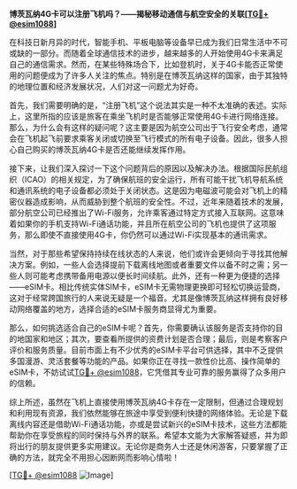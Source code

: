 **博茨瓦纳4G卡可以注册飞机吗？——揭秘移动通信与航空安全的关联[[TG💪+ @esim1088](https://t.me/s/esim1088)]**

在科技日新月异的时代，智能手机、平板电脑等设备早已成为我们日常生活中不可或缺的一部分。而随着全球通信技术的进步，越来越多的人开始使用4G卡来满足自己的通信需求。然而，在某些特殊场合下，比如登机时，关于4G卡能否正常使用的问题便成为了许多人关注的焦点。特别是在博茨瓦纳这样的国家，由于其独特的地理位置和经济发展状况，人们对这一问题尤为好奇。

首先，我们需要明确的是，“注册飞机”这个说法其实是一种不太准确的表述。实际上，这里所指的应该是旅客在乘坐飞机时是否能够正常使用4G卡进行网络连接。那么，为什么会有这样的疑问呢？这主要是因为航空公司出于飞行安全考虑，通常会在飞机起飞前要求乘客关闭或切换至飞行模式的所有电子设备。因此，很多人担心自己购买的博茨瓦纳4G卡是否还能继续发挥作用。

接下来，让我们深入探讨一下这个问题背后的原因以及解决办法。根据国际民航组织（ICAO）的相关规定，为了确保航班的安全运行，所有可能干扰飞机导航系统和通讯系统的电子设备都必须处于关闭状态。这是因为电磁波可能会对飞机上的精密仪器造成影响，从而威胁到整个航班的安全性。不过，近年来随着技术的发展，部分航空公司已经推出了Wi-Fi服务，允许乘客通过特定方式接入互联网。这意味着如果你的手机支持Wi-Fi通话功能，并且所在航空公司的飞机也提供了这项服务，那么即使不直接使用4G卡，你仍然可以通过Wi-Fi实现基本的通讯需求。

当然，对于那些希望保持持续在线状态的人来说，他们或许会更倾向于寻找其他解决方案。例如，一些人会选择提前下载离线地图或者重要文件以备不时之需；另一些人则可能考虑携带备用电源以便长时间续航。此外，还有一种更为便捷的选择——eSIM卡。相比传统实体SIM卡，eSIM卡无需物理更换即可轻松切换运营商，这对于经常跨国旅行的人来说无疑是一个福音。尤其是像博茨瓦纳这样拥有良好移动网络覆盖的地方，选择合适的eSIM卡服务商显得尤为重要。

那么，如何挑选适合自己的eSIM卡呢？首先，你需要确认该服务是否支持你的目的地国家和地区；其次，要查看所提供的资费计划是否合理；最后，则是考察客户评价和服务质量。目前市面上有不少优秀的eSIM卡平台可供选择，其中不乏提供多国漫游、灵活套餐等功能的产品。如果你正在寻找一款性价比高、操作简单的eSIM卡，不妨试试[TG💪+ @esim1088](https://t.me/s/esim1088)，它凭借其专业可靠的服务赢得了众多用户的信赖。

综上所述，虽然在飞机上直接使用博茨瓦纳4G卡存在一定限制，但通过合理规划和利用现有资源，我们依然能够在旅途中享受到便利快捷的网络体验。无论是下载离线内容还是借助Wi-Fi通话功能，亦或是尝试新兴的eSIM卡技术，这些方法都能帮助你在享受旅程的同时保持与外界的联系。希望本文能为大家解答疑惑，并为即将出行的朋友提供更多实用建议。无论你是商务人士还是休闲游客，只要掌握了正确的方法，就完全不用担心因断网而影响心情啦！

[[TG💪+ @esim1088](https://t.me/s/esim1088) ![Image](https://i.postimg.cc/4NQfJmqS/Snipaste-2025-05-13-00-14-12.png)]